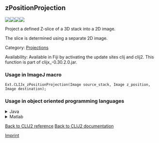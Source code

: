 ## zPositionProjection
<img src="images/mini_empty_logo.png"/><img src="images/mini_empty_logo.png"/><img src="images/mini_clijx_logo.png"/><img src="images/mini_empty_logo.png"/>

Project a defined Z-slice of a 3D stack into a 2D image.

The slice is determined using a separate 2D image.

Category: [Projections](https://clij.github.io/clij2-docs/reference__project)

Availability: Available in Fiji by activating the update sites clij and clij2.
This function is part of clijx_-0.30.2.0.jar.

### Usage in ImageJ macro
```
Ext.CLIJx_zPositionProjection(Image source_stack, Image z_position, Image destination);
```


### Usage in object oriented programming languages



<details>

<summary>
Java
</summary>
<pre class="highlight">// init CLIJ and GPU
import net.haesleinhuepf.clijx.CLIJx;
import net.haesleinhuepf.clij.clearcl.ClearCLBuffer;
CLIJx clijx = CLIJx.getInstance();

// get input parameters
ClearCLBuffer source_stack = clijx.push(source_stackImagePlus);
ClearCLBuffer z_position = clijx.push(z_positionImagePlus);
destination = clijx.create(source_stack);
</pre>

<pre class="highlight">
// Execute operation on GPU
clijx.zPositionProjection(source_stack, z_position, destination);
</pre>

<pre class="highlight">
// show result
destinationImagePlus = clijx.pull(destination);
destinationImagePlus.show();

// cleanup memory on GPU
clijx.release(source_stack);
clijx.release(z_position);
clijx.release(destination);
</pre>

</details>



<details>

<summary>
Matlab
</summary>
<pre class="highlight">% init CLIJ and GPU
clijx = init_clatlabx();

% get input parameters
source_stack = clijx.pushMat(source_stack_matrix);
z_position = clijx.pushMat(z_position_matrix);
destination = clijx.create(source_stack);
</pre>

<pre class="highlight">
% Execute operation on GPU
clijx.zPositionProjection(source_stack, z_position, destination);
</pre>

<pre class="highlight">
% show result
destination = clijx.pullMat(destination)

% cleanup memory on GPU
clijx.release(source_stack);
clijx.release(z_position);
clijx.release(destination);
</pre>

</details>



[Back to CLIJ2 reference](https://clij.github.io/clij2-docs/reference)
[Back to CLIJ2 documentation](https://clij.github.io/clij2-docs)

[Imprint](https://clij.github.io/imprint)
